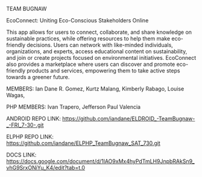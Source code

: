 TEAM BUGNAW

EcoConnect: Uniting Eco-Conscious Stakeholders Online

This app allows for users to connect, collaborate, and share knowledge on sustainable
practices, while offering resources to help them make eco-friendly decisions. Users can
network with like-minded individuals, organizations, and experts, access educational content
on sustainability, and join or create projects focused on environmental initiatives.
EcoConnect also provides a marketplace where users can discover and promote eco-friendly
products and services, empowering them to take active steps towards a greener future.


MEMBERS: 
Ian Dane R. Gomez,
Kurtz Malang,
Kimberly Rabago,
Louise Wagas,

PHP MEMBERS:
Ivan Trapero,
Jefferson Paul Valencia

ANDROID REPO LINK: https://github.com/iandane/ELDROID_-TeamBugnaw-_-FRI_7-30-.git

ELPHP REPO LINK: https://github.com/iandane/ELPHP_TeamBugnaw_SAT_730.git

DOCS LINK: https://docs.google.com/document/d/1lAO9xMx4hyPdTmLH9JnpbRAkSn9_vhG9SrxONiYu_K4/edit?tab=t.0
